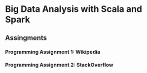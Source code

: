 # Big Data Analysis with Scala and Spark

## Assingments
### Programming Assignment 1: Wikipedia
### Programming Assignment 2: StackOverflow
